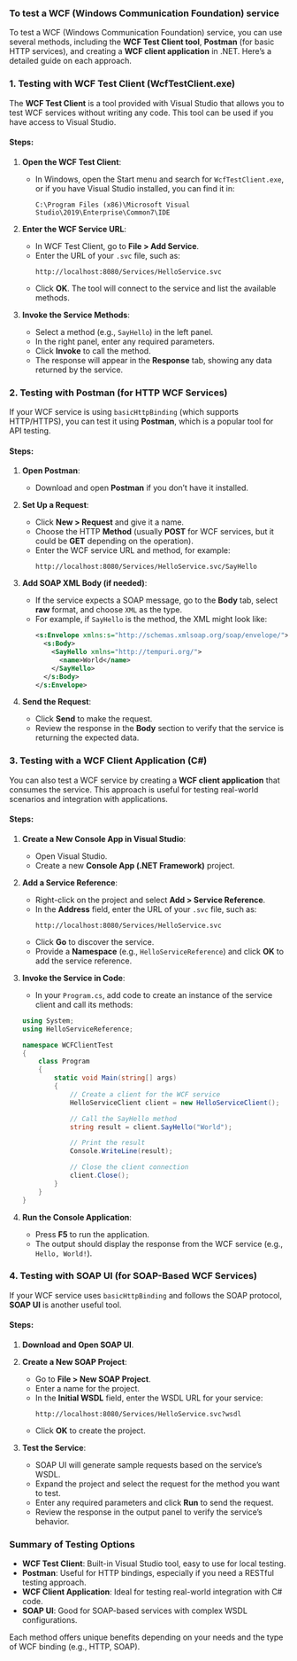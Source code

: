 ### To test a WCF (Windows Communication Foundation) service

To test a WCF (Windows Communication Foundation) service, you can use several methods, including the **WCF Test Client tool**, **Postman** (for basic HTTP services), and creating a **WCF client application** in .NET. Here’s a detailed guide on each approach.

### 1. Testing with WCF Test Client (WcfTestClient.exe)

The **WCF Test Client** is a tool provided with Visual Studio that allows you to test WCF services without writing any code. This tool can be used if you have access to Visual Studio.

#### Steps:

1. **Open the WCF Test Client**:
   - In Windows, open the Start menu and search for `WcfTestClient.exe`, or if you have Visual Studio installed, you can find it in:
     ```
     C:\Program Files (x86)\Microsoft Visual Studio\2019\Enterprise\Common7\IDE
     ```

2. **Enter the WCF Service URL**:
   - In WCF Test Client, go to **File > Add Service**.
   - Enter the URL of your `.svc` file, such as:
     ```
     http://localhost:8080/Services/HelloService.svc
     ```
   - Click **OK**. The tool will connect to the service and list the available methods.

3. **Invoke the Service Methods**:
   - Select a method (e.g., `SayHello`) in the left panel.
   - In the right panel, enter any required parameters.
   - Click **Invoke** to call the method.
   - The response will appear in the **Response** tab, showing any data returned by the service.

### 2. Testing with Postman (for HTTP WCF Services)

If your WCF service is using `basicHttpBinding` (which supports HTTP/HTTPS), you can test it using **Postman**, which is a popular tool for API testing.

#### Steps:

1. **Open Postman**:
   - Download and open **Postman** if you don’t have it installed.

2. **Set Up a Request**:
   - Click **New > Request** and give it a name.
   - Choose the HTTP **Method** (usually **POST** for WCF services, but it could be **GET** depending on the operation).
   - Enter the WCF service URL and method, for example:
     ```
     http://localhost:8080/Services/HelloService.svc/SayHello
     ```

3. **Add SOAP XML Body (if needed)**:
   - If the service expects a SOAP message, go to the **Body** tab, select **raw** format, and choose `XML` as the type.
   - For example, if `SayHello` is the method, the XML might look like:
     ```xml
     <s:Envelope xmlns:s="http://schemas.xmlsoap.org/soap/envelope/">
       <s:Body>
         <SayHello xmlns="http://tempuri.org/">
           <name>World</name>
         </SayHello>
       </s:Body>
     </s:Envelope>
     ```

4. **Send the Request**:
   - Click **Send** to make the request.
   - Review the response in the **Body** section to verify that the service is returning the expected data.

### 3. Testing with a WCF Client Application (C#)

You can also test a WCF service by creating a **WCF client application** that consumes the service. This approach is useful for testing real-world scenarios and integration with applications.

#### Steps:

1. **Create a New Console App in Visual Studio**:
   - Open Visual Studio.
   - Create a new **Console App (.NET Framework)** project.

2. **Add a Service Reference**:
   - Right-click on the project and select **Add > Service Reference**.
   - In the **Address** field, enter the URL of your `.svc` file, such as:
     ```
     http://localhost:8080/Services/HelloService.svc
     ```
   - Click **Go** to discover the service.
   - Provide a **Namespace** (e.g., `HelloServiceReference`) and click **OK** to add the service reference.

3. **Invoke the Service in Code**:
   - In your `Program.cs`, add code to create an instance of the service client and call its methods:

   ```csharp
   using System;
   using HelloServiceReference;

   namespace WCFClientTest
   {
       class Program
       {
           static void Main(string[] args)
           {
               // Create a client for the WCF service
               HelloServiceClient client = new HelloServiceClient();

               // Call the SayHello method
               string result = client.SayHello("World");

               // Print the result
               Console.WriteLine(result);

               // Close the client connection
               client.Close();
           }
       }
   }
   ```

4. **Run the Console Application**:
   - Press **F5** to run the application.
   - The output should display the response from the WCF service (e.g., `Hello, World!`).

### 4. Testing with SOAP UI (for SOAP-Based WCF Services)

If your WCF service uses `basicHttpBinding` and follows the SOAP protocol, **SOAP UI** is another useful tool.

#### Steps:

1. **Download and Open SOAP UI**.
2. **Create a New SOAP Project**:
   - Go to **File > New SOAP Project**.
   - Enter a name for the project.
   - In the **Initial WSDL** field, enter the WSDL URL for your service:
     ```
     http://localhost:8080/Services/HelloService.svc?wsdl
     ```
   - Click **OK** to create the project.

3. **Test the Service**:
   - SOAP UI will generate sample requests based on the service’s WSDL.
   - Expand the project and select the request for the method you want to test.
   - Enter any required parameters and click **Run** to send the request.
   - Review the response in the output panel to verify the service’s behavior.

### Summary of Testing Options

- **WCF Test Client**: Built-in Visual Studio tool, easy to use for local testing.
- **Postman**: Useful for HTTP bindings, especially if you need a RESTful testing approach.
- **WCF Client Application**: Ideal for testing real-world integration with C# code.
- **SOAP UI**: Good for SOAP-based services with complex WSDL configurations.

Each method offers unique benefits depending on your needs and the type of WCF binding (e.g., HTTP, SOAP).

